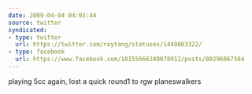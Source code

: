 ```yaml
---
date: 2009-04-04 04:01:44
source: twitter
syndicated:
- type: twitter
  url: https://twitter.com/roytang/statuses/1449863322/
- type: facebook
  url: https://www.facebook.com/10155666240078912/posts/80296067584
---
```


playing 5cc again, lost a quick round1 to rgw planeswalkers